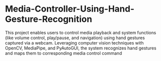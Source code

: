 # Media-Controller-Using-Hand-Gesture-Recognition
This project enables users to control media playback and system functions (like volume control, play/pause, and navigation) using hand gestures captured via a webcam. Leveraging computer vision techniques with OpenCV, MediaPipe, and PyAutoGUI, the system recognizes hand gestures and maps them to corresponding media control command
